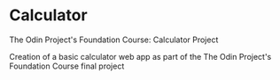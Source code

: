 # Calculator
The Odin Project's Foundation Course: Calculator Project

Creation of a basic calculator web app as part of the The Odin Project's Foundation Course final project